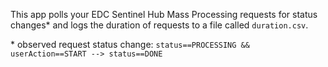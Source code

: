 This app polls your EDC Sentinel Hub Mass Processing requests for status changes\* and logs the duration of requests to a file called `duration.csv`.

\* observed request status change: `status==PROCESSING && userAction==START --> status==DONE`